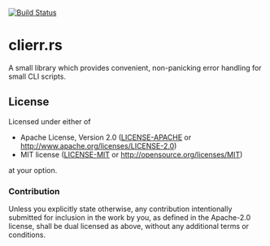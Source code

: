[![Build Status](https://travis-ci.org/cristicbz/clierr.rs.svg?branch=master)](https://travis-ci.org/cristicbz/clierr.rs)

# clierr.rs
A small library which provides convenient, non-panicking error handling for small CLI scripts.

## License

Licensed under either of

 * Apache License, Version 2.0 ([LICENSE-APACHE](LICENSE-APACHE) or http://www.apache.org/licenses/LICENSE-2.0)
 * MIT license ([LICENSE-MIT](LICENSE-MIT) or http://opensource.org/licenses/MIT)

at your option.

### Contribution

Unless you explicitly state otherwise, any contribution intentionally submitted
for inclusion in the work by you, as defined in the Apache-2.0 license, shall be dual licensed as above, without any
additional terms or conditions.
